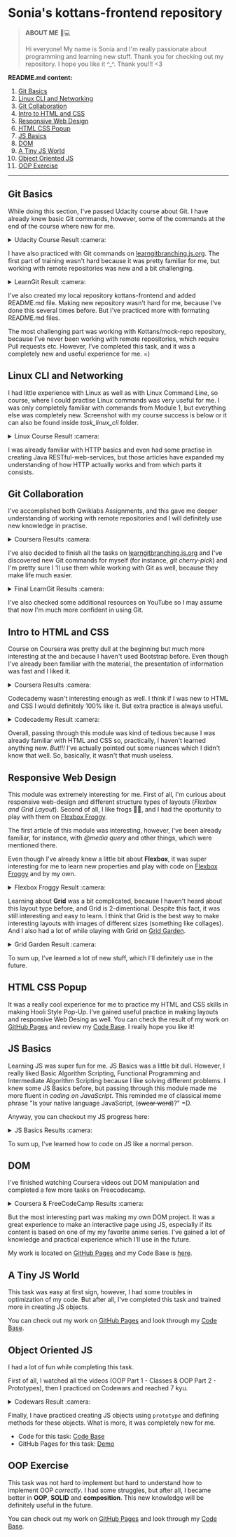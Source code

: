 # Sonia's kottans-frontend repository
>**ABOUT ME** :woman::computer: 
>
>Hi everyone! My name is Sonia and I'm really passionate about programming and learning new stuff. Thank you for checking out my repository. I hope you like it ^_^. Thank you!!! <3
>
**README.md content:**
1. [Git Basics](#git-basics)
2. [Linux CLI and Networking](#linux-cli-and-networking)
3. [Git Collaboration](#git-collaboration)
4. [Intro to HTML and CSS](#intro-to-html-and-css)
5. [Responsive Web Design](#responsive-web-design)
6. [HTML CSS Popup](#html-css-popup)
7. [JS Basics](#js-basics)
8. [DOM](#dom)
9. [A Tiny JS World](#a-tiny-js-world)
10. [Object Oriented JS](#object-oriented-js)
11. [OOP Exercise](#oop-exercise)
---
## Git Basics
While doing this section, I've passed Udacity course about Git. I have already knew basic Git commands, however, some of the commands at the end of the course where new for me.
<details>
  <summary>Udacity Course Result :camera:</summary>
    <img src="https://user-images.githubusercontent.com/93663923/180432891-c96781e6-d369-4f96-8c52-b8823bce21a6.png" alt="Udacity Course Result">  
</details>

I have also practiced with Git commands on [learngitbranching.js.org](https://learngitbranching.js.org/). The first part of training wasn't hard because it was pretty familiar for me, but working with remote repositories was new and a bit challenging.
<details>
  <summary>LearnGit Result :camera:</summary>
  <img src="https://user-images.githubusercontent.com/93663923/180433522-15d148c3-89ff-4f33-8af1-2d4bafd8613b.png" alt="LearnGit Result">
</details>

I've also created my local repository kottans-frontend and added README.md file. Making new repository wasn't hard for me, because I've done this several times before. But I've practiced more with formating README.md files.

The most challenging part was working with Kottans/mock-repo repository, because I've never been working with remote repositories, which require Pull requests etc. However, I've completed this task, and it was a completely new and useful experience for me. =)

## Linux CLI and Networking
I had little experience with Linux as well as with Linux Command Line, so course, where I could practise Linux commands was very useful for me. I was only completely familiar with commands from Module 1, but everything else was completely new. Screenshot with my course success is below or it can also be found inside *task_linux_cli* folder.
<details>
  <summary>Linux Course Result :camera:</summary>
  <img src="task_linux_cli/linux-course.png" alt="Linux Course Result">
</details>

I was already familiar with HTTP basics and even had some practise in creating Java RESTful-web-services, but those articles have expanded my understanding of how HTTP actually works and from which parts it consists.

## Git Collaboration

I've accomplished both Qwiklabs Assignments, and this gave me deeper understanding of working with remote repositories and I will definitely use new knowledge in practise.
<details>
  <summary>Coursera Results :camera:</summary>
  <img src="task_git_collaboration/coursera_week3.png" alt="Week 3 Result">
  <img src="task_git_collaboration/coursera_week4.png" alt="Week 4 Result">
</details>

I've also decided to finish all the tasks on [learngitbranching.js.org](https://learngitbranching.js.org/) and I've discovered  new Git commands for myself (for instance, *git cherry-pick*) and I'm pretty sure I 'll use them while working with Git as well, because they make life much easier.
<details>
  <summary>Final LearnGit Results :camera:</summary>
  <img src="task_git_collaboration/learngit_basics.png" alt="Basics Result">
  <img src="task_git_collaboration/learngit_remotes.png" alt="Remotes Result">
</details>

I've also checked some additional resources on YouTube so I may assume that now I'm much more confident in using Git.

## Intro to HTML and CSS
Course on Coursera was pretty dull at the beginning but much more interesting at the and because I haven't used Bootstrap before. Even though I've already been familiar with the material, the presentation of information was fast and I liked it.
<details>
  <summary>Coursera Results :camera:</summary>
  <img src="task_html_css_intro/week1_coursera.png" alt="Coursera Result">
  <img src="task_html_css_intro/week2_coursera.png" alt="Coursera Result">
</details> 

Codecademy wasn't interesting enough as well. I think if I was new to HTML and CSS I would definitely 100% like it. But extra practice is always useful.
<details>
  <summary>Codecademy Result :camera:</summary>
  <img src="task_html_css_intro/codecademy.png" alt="Codecademy Result">
</details> 

Overall, passing through this module was kind of tedious because I was already familiar with HTML and CSS so, practically, I haven't learned anything new. *But!!!* I've actually pointed out some nuances which I didn't know that well. So, basically, it wasn't that mush useless.

## Responsive Web Design
This module was extremely interesting for me. First of all,  I'm curious about responsive web-design and different structure types of layouts (*Flexbox and Grid Layout*). Second of all, I like frogs :frog::green_heart:, and I had the oportunity to play with them on [Flexbox Froggy](http://flexboxfroggy.com/#uk).

The first article of this module was interesting, however, I've been already familiar, for instance, with *@media query* and other things, which were mentioned there.

Even though I've already knew a little bit about **Flexbox**, it was super interesting for me to learn new properties and play with code on [Flexbox Froggy](http://flexboxfroggy.com/#uk) and by my own.

<details>
  <summary>Flexbox Froggy Result :camera:</summary>
  <img src="task_responsive_web_design/flexbox_froggy.png" alt="Flexbox Froggy Result">
</details> 

Learning about **Grid** was a bit complicated, because I haven't heard about this layout type before, and Grid is 2-dimentional. Despite this fact, it was still interesting and easy to learn. I think that Grid is the best way to make interesting layouts with images of different sizes (something like collages). And I also had a lot of while olaying with Grid on [Grid Garden](http://cssgridgarden.com/).

<details>
  <summary>Grid Garden Result :camera:</summary>
  <img src="task_responsive_web_design/grid_garden.png" alt="Grid Garden Result">
</details>

To sum up, I've learned a lot of new stuff, which I'll definitely use in the future.

## HTML CSS Popup
It was a really cool experience for me to practice my HTML and CSS skills in making Hooli Style Pop-Up. I've gained useful practice in making layouts and responsive Web Desing as well.
You can check the result of my work on [GitHub Pages](https://sofiiatrokhymchuk.github.io/hooli-style-pop-up/) and review my [Code Base](https://github.com/SofiiaTrokhymchuk/hooli-style-pop-up). I really hope you like it!

## JS Basics
Learning JS was super fun for me. JS Basics was a little bit dull. However, I really liked Basic Algorithm Scripting, Functional Programming and Intermediate Algorithm Scripting because I like solving different problems. I knew some JS Basics before, but passing through this module made me more fluent in *coding on JavaScript*. This reminded me of classical meme phrase "Is your native language JavaScript, (~~swear word~~)?" =D.

Anyway, you can checkout my JS progress here:
<details>
  <summary>JS Basics Results :camera:</summary>
  <img src="task_js_basics/coursera_js.png" alt="Coursera Result">
  <img src="task_js_basics/basic_js.png" alt="Basic JS Result">
  <img src="task_js_basics/es6_js.png" alt="ES6 Result">
  <img src="task_js_basics/data_structures_js.png" alt="Data Structures Result">
  <img src="task_js_basics/algorithms_js.png" alt="Basic Algorithm Result">
  <img src="task_js_basics/functional_js.png" alt="Functional Programming Result">
  <img src="task_js_basics/algorithms_intermediate_js.png" alt="Intermediate Algorithm Result">
</details>

To sum up, I've learned how to code on JS like a normal person.

## DOM
I've finished watching Coursera videos out DOM manipulation and completed a few more tasks on Freecodecamp.

<details>
  <summary>Coursera & FreeCodeCamp Results :camera:</summary>
  <img src="task_js_dom/coursera_dom.png" alt="Coursera Result">
  <img src="task_js_dom/intermediate_js.png" alt="FreeCodeCamp Result">
</details>

But the most interesting part was making my own DOM project. It was a great experience to make an interactive page using JS, especially if its content is based on one of my my favorite anime series. I've gained a lot of knowledge and practical experience which I'll use in the future. 

My work is located on [GitHub Pages](https://sofiiatrokhymchuk.github.io/js-dom-task/) and my Code Base is [here](https://github.com/SofiiaTrokhymchuk/js-dom-task).

## A Tiny JS World
This task was easy at first sign, however, I had some troubles in optimization of my code. But after all, I've completed this task and trained more in creating JS objects.

You can check out my work on [GitHub Pages](https://sofiiatrokhymchuk.github.io/a-tiny-JS-world/) and look through my [Code Base](https://github.com/SofiiaTrokhymchuk/a-tiny-JS-world).

## Object Oriented JS
I had a lot of fun while completing this task. 

First of all, I watched all the videos (OOP Part 1 - Classes & OOP Part 2 - Prototypes), then I practiced on Codewars and reached 7 kyu.
 
<details>
  <summary>Codewars Result :camera:</summary>
  <img src="task_js_oop/codewars.png" alt="Codewars Result">
</details>

Finally, I have practiced creating JS objects using `prototype` and defining methods for these objects. What is more, it was completely new for me.

- Code for this task: [Code Base](https://sofiiatrokhymchuk.github.io/frontend-nanodegree-arcade-game/)
- GitHub Pages for this task: [Demo](https://github.com/SofiiaTrokhymchuk/frontend-nanodegree-arcade-game)

## OOP Exercise
This task was not hard to implement but hard to understand how to implement OOP *correctly*. I had some struggles, but after all, I became better in **OOP**, **SOLID** and **composition**. This new knowledge will be definitely useful in the future.

You can check out my work on [GitHub Pages](https://sofiiatrokhymchuk.github.io/a-tiny-JS-world/) and look through my [Code Base](https://github.com/SofiiaTrokhymchuk/a-tiny-JS-world).
